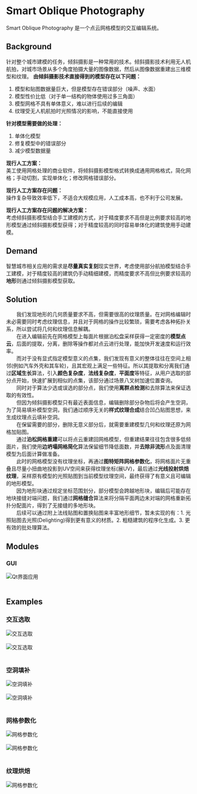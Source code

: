 # Smart Oblique Photography
Smart Oblique Photography 是一个点云网格模型的交互编辑系统。


## Background
针对整个城市建模的任务，倾斜摄影是一种常用的技术。倾斜摄影技术利用无人机航拍，对城市场景从多个角度拍摄大量的图像数据，然后从图像数据重建出三维模型和纹理。
**由倾斜摄影技术直接得到的模型存在以下问题：**
1. 模型和贴图数据量巨大，但是模型存在错误部分（噪声、水面）
2. 模型性价比低（对于单一结构的物体使用过多三角面）
3. 模型网格不具有单体意义，难以进行后续的编辑
4. 纹理受无人机航拍时光照情况的影响，不能直接使用

**针对模型需要做的处理：**
1. 单体化模型
2. 修复模型中的错误部分
3. 减少模型数据量

**现行人工方案：** <br/>
美工使用网格处理的商业软件，将倾斜摄影模型格式转换成通用网格格式，简化网格；手动切割，实现单体化；修改网格错误部分。

**现行人工方案存在问题：** <br/>
操作复杂导致效率低下，不适合大规模应用，人工成本高，也不利于公司发展。

**现行人工方案存在问题的解决方案：** <br/>
考虑倾斜摄影模型结合手工建模的方式，对于精度要求不高但是比例要求较高的地形模型通过倾斜摄影模型获得；对于精度较高的同时容易单体化的建筑使用手动建模。


## Demand
智慧城市相关应用的需求是**尽量真实复刻**现实世界，考虑使用部分航拍模型结合手工建模，对于精度较高的建筑仍手动精细建模，而精度要求不高但比例要求较高的**地形**则通过倾斜摄影模型获取。


## Solution
&emsp;&emsp;我们发现地形的几何质量要求不高，但需要很高的纹理质量。在对网格编辑时未必需要同时考虑纹理信息，并且对于网格的操作比较繁琐，需要考虑各种拓扑关系，所以尝试将几何和纹理信息解耦。<br/>
&emsp;&emsp;在进入编辑前先在网格模型上每面片根据泊松盘采样获得一定密度的**模型点云**，后面的提取，分离，删除等操作都对点云进行处理，能加快开发速度和运行效率。<br/>
&emsp;&emsp;而对于没有显式指定模型意义的点集，我们发现有意义的整体往往在空间上相邻(例如汽车外壳和其车轮)，且其宏观上满足一些特征。所以其提取和分离我们通过**区域生长**算法，引入**颜色复杂度**，**法线复杂度**，**平面度**等特征，从用户选取的部分点开始，快速扩展到相似的点集，该部分通过场景八叉树加速位置查询。<br/>
&emsp;&emsp;同时对于算法少选或误选的部分点，我们使用**离群点检测**和去除算法来保证选取的有效性。<br/>
&emsp;&emsp;但因为倾斜摄影模型只有最近表面信息，编辑删除部分杂物后将会产生空洞，为了简易填补模型空洞，我们通过顺序无关的**样式纹理合成**结合凹凸贴图思想，来生成纹理点云填补空洞。<br/>
&emsp;&emsp;在保留需要的部分，删除无意义部分后，就需要重建模型几何和纹理还原为网格加贴图。<br/>
&emsp;&emsp;通过**泊松网格重建**可以将点云重建回网格模型，但重建结果往往包含很多低频面片，我们使用**边坍塌网格简化**算法保留细节降低面数，并**去除非流形**点及面清理模型为后面计算做准备。<br/>
&emsp;&emsp;此时的网格模型没有纹理坐标，再通过**图特矩阵网格参数化**，将网格面片无重叠且尽量小扭曲地投影到UV空间来获得纹理坐标(展UV)，最后通过**光线投射烘焙纹理**，采样原有模型的光照贴图到当前模型纹理空间，最终获得了有意义且可编辑的地形模型。<br/>
&emsp;&emsp;因为地形块通过规定坐标范围划分，部分模型会跨越地形块，编辑后可能存在地块接缝对端问题，我们通过**网格缝合**算法来将分隔平面两边未对端的网格重新拓扑分配面片，得到了无接缝的多地形块。<br/>
&emsp;&emsp;后续可以通过附上法线贴图和置换贴图来丰富地形细节，暂未实现的有：1. 光照贴图去光照(Delighting)得到更有意义的材质。2. 粗糙建筑的程序化生成。3. 更有效的批处理算法。<br/>

## Modules
### GUI
![Qt界面应用](Images/Interface.png)<br/><br/>

## Examples
### 交互选取
![交互选取](Images/Removing1.gif)<br/><br/>
![交互选取](Images/Removing2.gif)<br/><br/>

### 空洞填补
![空洞填补](Images/Inpainting1.gif)<br/><br/>
![空洞填补](Images/Inpainting2.gif)<br/><br/>

### 网格参数化
![网格参数化](Images/PointCloud.png)<br/><br/>
![网格参数化](Images/Mesh.png)<br/><br/>

### 纹理烘焙
![网格参数化](Images/Tex.png)<br/><br/>

